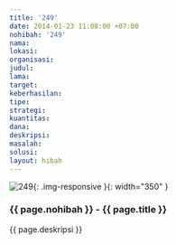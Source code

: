 ```yaml
---
title: '249'
date: 2014-01-23 11:08:00 +07:00
nohibah: '249'
nama:
lokasi:
organisasi:
judul:
lama:
target:
keberhasilan:
tipe:
strategi:
kuantitas:
dana:
deskripsi:
masalah:
solusi:
layout: hibah
---
```


![249](/static/img/hibahcms/249.png){: .img-responsive }{: width="350" }

### {{ page.nohibah }} - {{ page.title }}

{{ page.deskripsi }}
